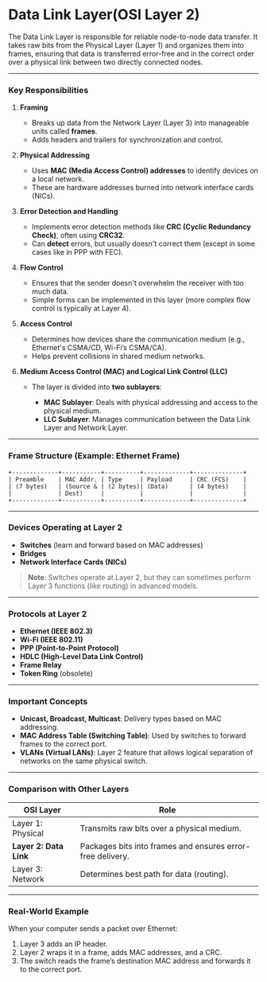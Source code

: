 # Data Link Layer(OSI Layer 2)

The Data Link Layer is responsible for reliable node-to-node data transfer. It takes raw bits from the Physical Layer (Layer 1) and organizes them into frames, ensuring that data is transferred error-free and in the correct order over a physical link between two directly connected nodes.

---

### Key Responsibilities

1. **Framing**

   * Breaks up data from the Network Layer (Layer 3) into manageable units called **frames**.
   * Adds headers and trailers for synchronization and control.

2. **Physical Addressing**

   * Uses **MAC (Media Access Control) addresses** to identify devices on a local network.
   * These are hardware addresses burned into network interface cards (NICs).

3. **Error Detection and Handling**

   * Implements error detection methods like **CRC (Cyclic Redundancy Check)**, often using **CRC32**.
   * Can **detect** errors, but usually doesn't correct them (except in some cases like in PPP with FEC).

4. **Flow Control**

   * Ensures that the sender doesn't overwhelm the receiver with too much data.
   * Simple forms can be implemented in this layer (more complex flow control is typically at Layer 4).

5. **Access Control**

   * Determines how devices share the communication medium (e.g., Ethernet's CSMA/CD, Wi-Fi’s CSMA/CA).
   * Helps prevent collisions in shared medium networks.

6. **Medium Access Control (MAC) and Logical Link Control (LLC)**

   * The layer is divided into **two sublayers**:

     * **MAC Sublayer**: Deals with physical addressing and access to the physical medium.
     * **LLC Sublayer**: Manages communication between the Data Link Layer and Network Layer.

---

### Frame Structure (Example: Ethernet Frame)

```
+-------------+-----------+----------+-------------+--------------+
| Preamble    | MAC Addr. | Type     | Payload     | CRC (FCS)    |
| (7 bytes)   | (Source & | (2 bytes)| (Data)      | (4 bytes)    |
|             | Dest)     |          |             |              |
+-------------+-----------+----------+-------------+--------------+
```

---

### Devices Operating at Layer 2

* **Switches** (learn and forward based on MAC addresses)
* **Bridges**
* **Network Interface Cards (NICs)**

> **Note**: Switches operate at Layer 2, but they can sometimes perform Layer 3 functions (like routing) in advanced models.

---

### **Protocols at Layer 2**

* **Ethernet (IEEE 802.3)**
* **Wi-Fi (IEEE 802.11)**
* **PPP (Point-to-Point Protocol)**
* **HDLC (High-Level Data Link Control)**
* **Frame Relay**
* **Token Ring** (obsolete)

---

### **Important Concepts**

* **Unicast, Broadcast, Multicast**: Delivery types based on MAC addressing.
* **MAC Address Table (Switching Table)**: Used by switches to forward frames to the correct port.
* **VLANs (Virtual LANs)**: Layer 2 feature that allows logical separation of networks on the same physical switch.

---

### **Comparison with Other Layers**

| OSI Layer              | Role                                                       |
| ---------------------- | ---------------------------------------------------------- |
| Layer 1: Physical      | Transmits raw bits over a physical medium.                 |
| **Layer 2: Data Link** | Packages bits into frames and ensures error-free delivery. |
| Layer 3: Network       | Determines best path for data (routing).                   |

---

### **Real-World Example**

When your computer sends a packet over Ethernet:

1. Layer 3 adds an IP header.
2. Layer 2 wraps it in a frame, adds MAC addresses, and a CRC.
3. The switch reads the frame’s destination MAC address and forwards it to the correct port.
